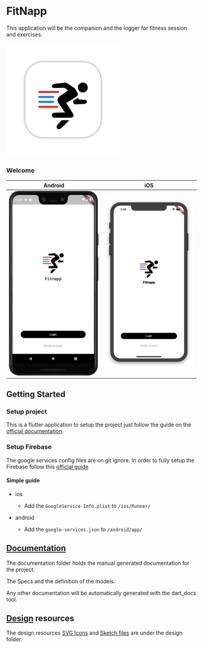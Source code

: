 # FitNapp

This application will be the companion and the logger for fitness session and exercises.

![icon](https://raw.githubusercontent.com/bmoliveira/fitnapp/master/design/prints/app_icon.png)

### Welcome

Android                    |  iOS
:-------------------------:|:-------------------------:
![android](https://raw.githubusercontent.com/bmoliveira/fitnapp/master/design/prints/welcome_screen_android.png)  |  ![ios](https://raw.githubusercontent.com/bmoliveira/fitnapp/master/design/prints/welcome_screen_ios.png)

## Getting Started

### Setup project

This is a flutter application to setup the project just follow the guide on the [official documentation](https://flutter.io/).

### Setup Firebase

The google services config files are on git ignore.
In order to fully setup the Firebase follow this [official guide](https://codelabs.developers.google.com/codelabs/flutter-firebase/#0)

#### Simple guide 
- ios
  - Add the `GoogleService-Info.plist` to `/ios/Runner/`

- android
  - Add the `google-services.json` to `/android/app/`

## [Documentation](/documentation/)

The documentation folder holds the manual generated documentation for the project.

The Specs and the definition of the models.

Any other documentation will be automatically generated with the dart_docs tool.

## [Design](/design/) resources

The design resources [SVG Icons](/design/svg) and [Sketch files](/design/sketch) are under the design folder.
